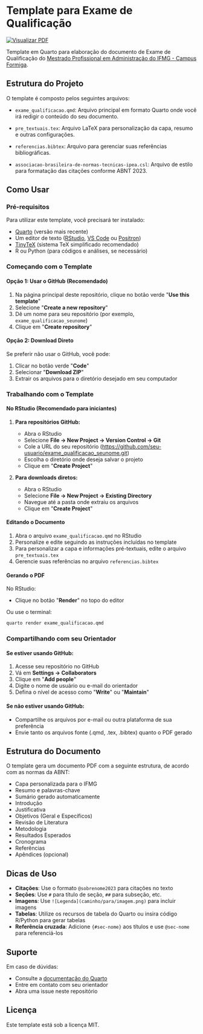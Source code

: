 # Template para Exame de Qualificação

[![Visualizar PDF](https://img.shields.io/badge/Visualizar%20PDF-clique%20aqui-blue)](https://docs.google.com/viewer?url=https://raw.githubusercontent.com/washingtonsilva/quarto_exame_qualificacao/main/exame_qualificacao.pdf)

Template em Quarto para elaboração do documento de Exame de Qualificação do [Mestrado Profissional em Administração do IFMG - Campus Formiga](https://www.formiga.ifmg.edu.br/mestrado).

## Estrutura do Projeto

O template é composto pelos seguintes arquivos:

- `exame_qualificacao.qmd`: Arquivo principal em formato Quarto onde você irá redigir o conteúdo do seu documento.

- `pre_textuais.tex`: Arquivo LaTeX para personalização da capa, resumo e outras configurações.

- `referencias.bibtex`: Arquivo para gerenciar suas referências bibliográficas.

- `associacao-brasileira-de-normas-tecnicas-ipea.csl`: Arquivo de estilo para formatação das citações conforme ABNT 2023.

## Como Usar

### Pré-requisitos

Para utilizar este template, você precisará ter instalado:

- [Quarto](https://quarto.org/docs/download/) (versão mais recente)
- Um editor de texto ([RStudio](https://posit.co/download/rstudio-desktop/), [VS Code](https://code.visualstudio.com/) ou [Positron](https://posit.co/blog/announcing-positron/))
- [TinyTeX](https://quarto.org/docs/output-formats/pdf-basics.html#installing-tex) (sistema TeX simplificado recomendado)
- R ou Python (para códigos e análises, se necessário)

### Começando com o Template

#### Opção 1: Usar o GitHub (Recomendado)

1. Na página principal deste repositório, clique no botão verde "**Use this template**"
2. Selecione "**Create a new repository**"
3. Dê um nome para seu repositório (por exemplo, `exame_qualificacao_seunome`)
4. Clique em "**Create repository**"

#### Opção 2: Download Direto

Se preferir não usar o GitHub, você pode:

1. Clicar no botão verde "**Code**"
2. Selecionar "**Download ZIP**"
3. Extrair os arquivos para o diretório desejado em seu computador

### Trabalhando com o Template

#### No RStudio (Recomendado para iniciantes)

1. **Para repositórios GitHub:**

   - Abra o RStudio
   - Selecione **File → New Project → Version Control → Git**
   - Cole a URL do seu repositório (https://github.com/seu-usuario/exame_qualificacao_seunome.git)
   - Escolha o diretório onde deseja salvar o projeto
   - Clique em "**Create Project**"

2. **Para downloads diretos:**

   - Abra o RStudio
   - Selecione **File → New Project → Existing Directory**
   - Navegue até a pasta onde extraiu os arquivos
   - Clique em "**Create Project**"

#### Editando o Documento

1. Abra o arquivo `exame_qualificacao.qmd` no RStudio
2. Personalize e edite seguindo as instruções incluídas no template
3. Para personalizar a capa e informações pré-textuais, edite o arquivo `pre_textuais.tex`
4. Gerencie suas referências no arquivo `referencias.bibtex`

#### Gerando o PDF

No RStudio:
- Clique no botão "**Render**" no topo do editor

Ou use o terminal:
```bash
quarto render exame_qualificacao.qmd
```

### Compartilhando com seu Orientador

#### Se estiver usando GitHub:

1. Acesse seu repositório no GitHub
2. Vá em **Settings → Collaborators**
3. Clique em "**Add people**"
4. Digite o nome de usuário ou e-mail do orientador
5. Defina o nível de acesso como "**Write**" ou "**Maintain**"

#### Se não estiver usando GitHub:

- Compartilhe os arquivos por e-mail ou outra plataforma de sua preferência
- Envie tanto os arquivos fonte (.qmd, .tex, .bibtex) quanto o PDF gerado

## Estrutura do Documento

O template gera um documento PDF com a seguinte estrutura, de acordo com as normas da ABNT:

- Capa personalizada para o IFMG
- Resumo e palavras-chave
- Sumário gerado automaticamente
- Introdução
- Justificativa
- Objetivos (Geral e Específicos)
- Revisão de Literatura
- Metodologia
- Resultados Esperados
- Cronograma
- Referências
- Apêndices (opcional)

## Dicas de Uso

- **Citações**: Use o formato `@sobrenome2023` para citações no texto
- **Seções**: Use `#` para título de seção, `##` para subseção, etc.
- **Imagens**: Use `![Legenda](caminho/para/imagem.png)` para incluir imagens
- **Tabelas**: Utilize os recursos de tabela do Quarto ou insira código R/Python para gerar tabelas
- **Referência cruzada**: Adicione `{#sec-nome}` aos títulos e use `@sec-nome` para referenciá-los

## Suporte

Em caso de dúvidas:

- Consulte a [documentação do Quarto](https://quarto.org/docs/guide/)
- Entre em contato com seu orientador
- Abra uma issue neste repositório

## Licença

Este template está sob a licença MIT.